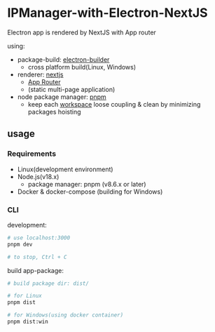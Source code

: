 # IPManager-with-Electron-NextJS

Electron app is rendered by NextJS with App router

using:

- package-build: [electron-builder](https://github.com/electron-userland/electron-builder)
    - cross platform build(Linux, Windows)
- renderer: [nextjs](https://nextjs.org/)
    - [App Router](https://nextjs.org/docs/app)
    - (static multi-page application)
- node package manager: [pnpm](https://pnpm.io/)
    - keep each [workspace](https://pnpm.io/workspaces) loose coupling & clean by minimizing packages hoisting

## usage

### Requirements

- Linux(development environment)
- Node.js(v18.x)
    - package manager: pnpm (v8.6.x or later)
- Docker & docker-compose (building for Windows)

### CLI

development:

```bash
# use localhost:3000
pnpm dev

# to stop, Ctrl + C
```

build app-package:

```bash
# build package dir: dist/

# for Linux
pnpm dist

# for Windows(using docker container)
pnpm dist:win
```
